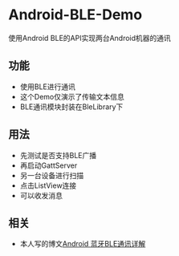 # Android-BLE-Demo

使用Android BLE的API实现两台Android机器的通讯

## 功能

*   使用BLE进行通讯
*   这个Demo仅演示了传输文本信息
*   BLE通讯模块封装在BleLibrary下

## 用法

*   先测试是否支持BLE广播
*   再启动GattServer
*   另一台设备进行扫描
*   点击ListView连接
*   可以收发消息

## 相关

*   本人写的博文[Android 蓝牙BLE通讯详解](http://czvn.me/blog/all/practice/android/54)